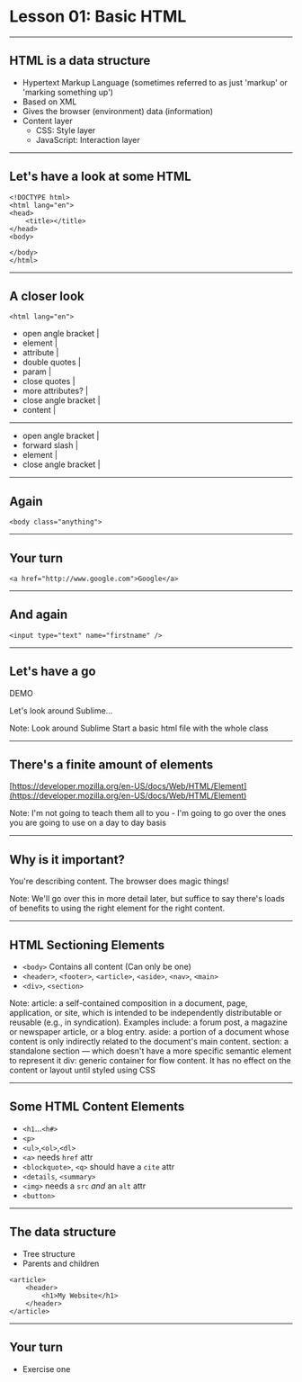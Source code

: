 # Lesson 01: Basic HTML

---

## HTML is a data structure

- Hypertext Markup Language (sometimes referred to as just 'markup' or 'marking something up')
- Based on XML
- Gives the browser (environment) data (information)
- Content layer
	- CSS: Style layer
	- JavaScript: Interaction layer

---

## Let's have a look at some HTML

```
<!DOCTYPE html>
<html lang="en">
<head>
	<title></title>
</head>
<body>

</body>
</html>
```

---

## A closer look

`<html lang="en">`

- open angle bracket |
- element |
- attribute |
- double quotes |
- param |
- close quotes |
- more attributes? |
- close angle bracket |
- content |

---

- open angle bracket |
- forward slash |
- element |
- close angle bracket |

---

## Again

`<body class="anything">`

---

## Your turn

`<a href="http://www.google.com">Google</a>`

---

## And again

`<input type="text" name="firstname" />`

---

## Let's have a go

DEMO

Let's look around Sublime...

Note:
Look around Sublime
Start a basic html file with the whole class

---

## There's a finite amount of elements

[https://developer.mozilla.org/en-US/docs/Web/HTML/Element](https://developer.mozilla.org/en-US/docs/Web/HTML/Element)

Note:
I'm not going to teach them all to you - I'm going to go over the ones you are going to use on a day to day basis

---

## Why is it important?

You're describing content. The browser does magic things!

Note:
We'll go over this in more detail later, but suffice to say there's loads of benefits to using the right element for the right content.

---

## HTML Sectioning Elements

- `<body>` Contains all content (Can only be one)
- `<header>`, `<footer>`, `<article>`, `<aside>`, `<nav>`, `<main>`
- `<div>`, `<section>`

Note:
article: a self-contained composition in a document, page, application, or site, which is intended to be independently distributable or reusable (e.g., in syndication). Examples include: a forum post, a magazine or newspaper article, or a blog entry.
aside: a portion of a document whose content is only indirectly related to the document's main content.
section: a standalone section — which doesn't have a more specific semantic element to represent it
div: generic container for flow content. It has no effect on the content or layout until styled using CSS

---

## Some HTML Content Elements

- `<h1`...`<h#>`
- `<p>`
- `<ul>`,`<ol>`,`<dl>`
- `<a>` needs `href` attr
- `<blockquote>`, `<q>` should have a `cite` attr
- `<details`, `<summary>`
- `<img>` needs a `src` *and* an `alt` attr
- `<button>`

---

## The data structure

- Tree structure
- Parents and children

```
<article>
	<header>
		<h1>My Website</h1>
	</header>
</article>
```

---

## Your turn

- Exercise one

